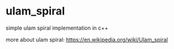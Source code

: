 # ulam_spiral
simple ulam spiral implementation in c++



more about ulam spiral: https://en.wikipedia.org/wiki/Ulam_spiral
